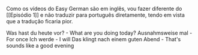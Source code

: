 Como os vídeos do Easy German são em inglês, vou fazer diferente do [[Episódio 1]] e não traduzir para português diretamente, tendo em vista que a tradução ficaria pior.

Was hast du heute vor? - What are you doing today?
Ausnahmsweise mal - For once
Ich werde - I will 
Das klingt nach einem guten Abend - That's sounds like a good evening